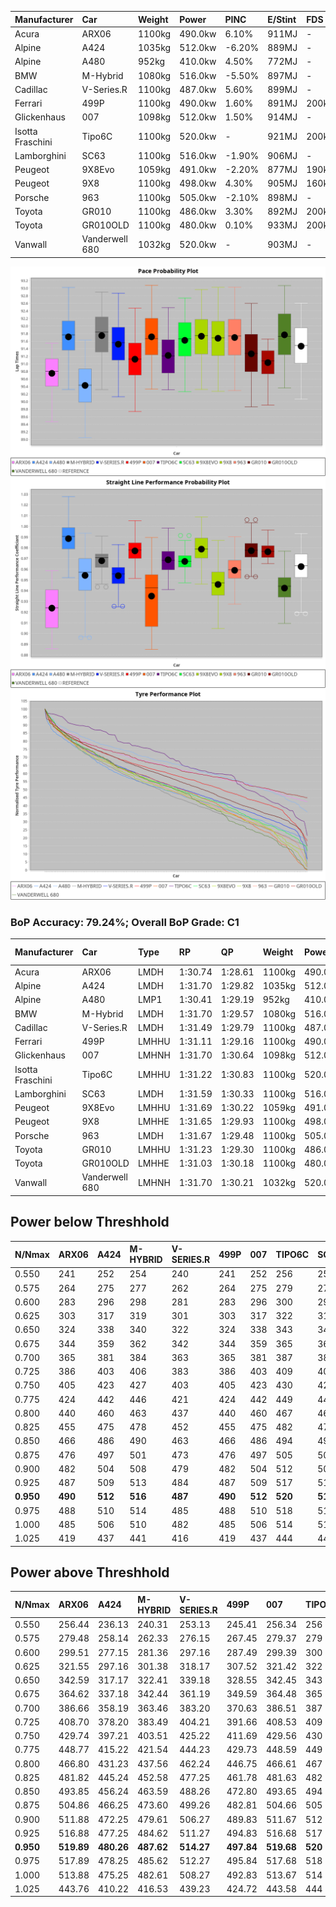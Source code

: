 | Manufacturer     | Car            | Weight | Power   | PINC    | E/Stint | FDS     |
|:-|:-|:-|:-|:-|:-|:-|
| Acura            | ARX06          | 1100kg | 490.0kw | 6.10%   | 911MJ   |    -    |
| Alpine           | A424           | 1035kg | 512.0kw | -6.20%  | 889MJ   |    -    |
| Alpine           | A480           | 952kg  | 410.0kw | 4.50%   | 772MJ   |    -    |
| BMW              | M-Hybrid       | 1080kg | 516.0kw | -5.50%  | 897MJ   |    -    |
| Cadillac         | V-Series.R     | 1100kg | 487.0kw | 5.60%   | 899MJ   |    -    |
| Ferrari          | 499P           | 1100kg | 490.0kw | 1.60%   | 891MJ   | 200kph  |
| Glickenhaus      | 007            | 1098kg | 512.0kw | 1.50%   | 914MJ   |    -    |
| Isotta Fraschini | Tipo6C         | 1100kg | 520.0kw |    -    | 921MJ   | 200kph  |
| Lamborghini      | SC63           | 1100kg | 516.0kw | -1.90%  | 906MJ   |    -    |
| Peugeot          | 9X8Evo         | 1059kg | 491.0kw | -2.20%  | 877MJ   | 190kph  |
| Peugeot          | 9X8            | 1100kg | 498.0kw | 4.30%   | 905MJ   | 160kph  |
| Porsche          | 963            | 1100kg | 505.0kw | -2.10%  | 898MJ   |    -    |
| Toyota           | GR010          | 1100kg | 486.0kw | 3.30%   | 892MJ   | 200kph  |
| Toyota           | GR010OLD       | 1100kg | 480.0kw | 0.10%   | 933MJ   | 200kph  |
| Vanwall          | Vanderwell 680 | 1032kg | 520.0kw |    -    | 903MJ   |    -    |

![PACECHART](./IMG/AUTO.png)
![STRAIGHTLINEPERFORMANCECHART](./IMG/AUTO_sp.png)
![TYREPERFORMANCECHART](./IMG/AUTO_tw.png)

### BoP Accuracy: 79.24%; Overall BoP Grade: C1
| Manufacturer     | Car            | Type  | RP      | QP      | Weight | Power¹  | Threshhold | PINC    | Power²   | E/Stint | AVG Vmax  | FDS     | RDLC | L/Stint | BOP-Grade | Model Accuracy | Model Points | Match%  | SimDiff |
|:-|:-|:-|:-|:-|:-|:-|:-|:-|:-|:-|:-|:-|:-|:-|:-|:-|:-|:-|:-|
| Acura            | ARX06          | LMDH  | 1:30.74 | 1:28.61 | 1100kg | 490.0kw | 250.0kph   | 6.10%   | 519.90kw |  911MJ  | 308.03kph |    -    | 0.98 | 40      | -Ω1       | 100.00%        | 996          | 48.28%  | #       |
| Alpine           | A424           | LMDH  | 1:31.70 | 1:29.82 | 1035kg | 512.0kw | 250.0kph   | -6.20%  | 480.30kw |  889MJ  | 319.08kph |    -    | 1.01 | 40      | +C1       | 99.61%         | 762          | 79.93%  | #       |
| Alpine           | A480           | LMP1  | 1:30.41 | 1:29.19 |  952kg | 410.0kw | 250.0kph   | 4.50%   | 428.50kw |  772MJ  | 311.69kph |    -    | 0.97 | 38      | -Ω1       | 100.00%        | 1173         | 40.61%  | #       |
| BMW              | M-Hybrid       | LMDH  | 1:31.70 | 1:29.57 | 1080kg | 516.0kw | 250.0kph   | -5.50%  | 487.60kw |  897MJ  | 313.92kph |    -    | 0.98 | 40      | +B2       | 100.00%        | 1826         | 84.96%  | #       |
| Cadillac         | V-Series.R     | LMDH  | 1:31.49 | 1:29.79 | 1100kg | 487.0kw | 250.0kph   | 5.60%   | 514.30kw |  899MJ  | 312.38kph |    -    | 0.97 | 40      | +A2       | 99.00%         | 3184         | 93.97%  | #       |
| Ferrari          | 499P           | LMHHU | 1:31.11 | 1:29.16 | 1100kg | 490.0kw | 250.0kph   | 1.60%   | 497.80kw |  891MJ  | 314.76kph | 200kph  | 0.99 | 40      | -B1       | 98.07%         | 3550         | 88.66%  | #       |
| Glickenhaus      | 007            | LMHNH | 1:31.70 | 1:30.64 | 1098kg | 512.0kw | 250.0kph   | 1.50%   | 519.70kw |  914MJ  | 310.48kph |    -    | 0.91 | 40      | +C1       | 94.48%         | 2311         | 79.08%  | #       |
| Isotta Fraschini | Tipo6C         | LMHHU | 1:31.22 | 1:30.83 | 1100kg | 520.0kw | 250.0kph   |    -    | 520.00kw |  921MJ  | 316.23kph | 200kph  | 1.01 | 40      | +D1       | 96.81%         | 91           | 67.27%  | #       |
| Lamborghini      | SC63           | LMDH  | 1:31.59 | 1:30.33 | 1100kg | 516.0kw | 250.0kph   | -1.90%  | 506.20kw |  906MJ  | 314.22kph |    -    | 0.99 | 40      | +B1       | 100.00%        | 529          | 88.07%  | #       |
| Peugeot          | 9X8Evo         | LMHHU | 1:31.69 | 1:30.22 | 1059kg | 491.0kw | 250.0kph   | -2.20%  | 480.20kw |  877MJ  | 315.65kph | 190kph  | 0.99 | 40      | +C1       | 99.21%         | 377          | 75.50%  | #       |
| Peugeot          | 9X8            | LMHHE | 1:31.65 | 1:29.93 | 1100kg | 498.0kw | 250.0kph   | 4.30%   | 519.40kw |  905MJ  | 311.73kph | 160kph  | 0.96 | 40      | ~A1       | 99.52%         | 4561         | 95.39%  | #       |
| Porsche          | 963            | LMDH  | 1:31.67 | 1:29.48 | 1100kg | 505.0kw | 250.0kph   | -2.10%  | 494.40kw |  898MJ  | 311.95kph |    -    | 0.97 | 40      | ~A1       | 99.96%         | 10176        | 100.00% | #       |
| Toyota           | GR010          | LMHHU | 1:31.23 | 1:29.30 | 1100kg | 486.0kw | 250.0kph   | 3.30%   | 502.00kw |  892MJ  | 314.86kph | 200kph  | 0.99 | 40      | ~A1       | 99.95%         | 5509         | 95.45%  | #       |
| Toyota           | GR010OLD       | LMHHE | 1:31.03 | 1:30.18 | 1100kg | 480.0kw | 250.0kph   | 0.10%   | 480.50kw |  933MJ  | 312.90kph | 200kph  | 0.99 | 40      | +E2       | 100.00%        | 351          | 54.49%  | #       |
| Vanwall          | Vanderwell 680 | LMHNH | 1:31.70 | 1:30.21 | 1032kg | 520.0kw | 0.0kph     |    -    | 520.00kw |  903MJ  | 315.45kph |    -    | 1.01 | 40      | ~A1       | 99.23%         | 387          | 96.97%  | #       |

## Power below Threshhold
| N/Nmax    | ARX06   | A424    | M-HYBRID | V-SERIES.R | 499P    | 007     | TIPO6C  | SC63    | 9X8EVO  | 9X8     | 963     | GR010   | GR010OLD | VANDERWELL 680 | ​     | RPM      | A480       |
|:-|:-|:-|:-|:-|:-|:-|:-|:-|:-|:-|:-|:-|:-|:-|:-|:-|:-|
|  0.550    |  241    |  252    |  254     |  240       |  241    |  252    |  256    |  254    |  242    |  245    |  249    |  239    |  236     |  256           |  ​    |   --     |  0.00      |
|  0.575    |  264    |  275    |  277     |  262       |  264    |  275    |  279    |  277    |  264    |  268    |  272    |  261    |  258     |  279           |  ​    |   --     |  0.00      |
|  0.600    |  283    |  296    |  298     |  281       |  283    |  296    |  300    |  298    |  284    |  288    |  292    |  281    |  277     |  300           |  ​    |   --     |  0.00      |
|  0.625    |  303    |  317    |  319     |  301       |  303    |  317    |  322    |  319    |  304    |  308    |  312    |  301    |  297     |  322           |  ​    |   --     |  0.00      |
|  0.650    |  324    |  338    |  340     |  322       |  324    |  338    |  343    |  340    |  324    |  329    |  333    |  321    |  317     |  343           |  ​    |   --     |  0.00      |
|  0.675    |  344    |  359    |  362     |  342       |  344    |  359    |  365    |  362    |  345    |  350    |  355    |  341    |  337     |  365           |  ​    |   --     |  0.00      |
|  0.700    |  365    |  381    |  384     |  363       |  365    |  381    |  387    |  384    |  366    |  371    |  376    |  362    |  358     |  387           |  ​    |   --     |  0.00      |
|  0.725    |  386    |  403    |  406     |  383       |  386    |  403    |  409    |  406    |  386    |  392    |  397    |  383    |  378     |  409           |  ​    |   --     |  0.00      |
|  0.750    |  405    |  423    |  427     |  403       |  405    |  423    |  430    |  427    |  406    |  411    |  417    |  402    |  397     |  430           |  ​    |   --     |  0.00      |
|  0.775    |  424    |  442    |  446     |  421       |  424    |  442    |  449    |  446    |  424    |  430    |  436    |  420    |  415     |  449           |  ​    |  5000    |  247.46    |
|  0.800    |  440    |  460    |  463     |  437       |  440    |  460    |  467    |  463    |  441    |  447    |  454    |  436    |  431     |  467           |  ​    |  5500    |  292.54    |
|  0.825    |  455    |  475    |  478     |  452       |  455    |  475    |  482    |  478    |  455    |  462    |  469    |  451    |  445     |  482           |  ​    |  6000    |  326.61    |
|  0.850    |  466    |  486    |  490     |  463       |  466    |  486    |  494    |  490    |  466    |  473    |  480    |  462    |  456     |  494           |  ​    |  6500    |  368.68    |
|  0.875    |  476    |  497    |  501     |  473       |  476    |  497    |  505    |  501    |  476    |  483    |  490    |  472    |  466     |  505           |  ​    |  7000    |  411.76    |
|  0.900    |  482    |  504    |  508     |  479       |  482    |  504    |  512    |  508    |  483    |  490    |  497    |  478    |  472     |  512           |  ​    |  7500    |  422.78    |
|  0.925    |  487    |  509    |  513     |  484       |  487    |  509    |  517    |  513    |  488    |  495    |  502    |  483    |  477     |  517           |  ​    |  8000    |  418.78    |
| **0.950** | **490** | **512** | **516**  | **487**    | **490** | **512** | **520** | **516** | **491** | **498** | **505** | **486** | **480**  | **520**        | **​** | **8500** | **421.78** |
|  0.975    |  488    |  510    |  514     |  485       |  488    |  510    |  518    |  514    |  489    |  496    |  503    |  484    |  478     |  518           |  ​    |  9000    |  210.39    |
|  1.000    |  485    |  506    |  510     |  482       |  485    |  506    |  514    |  510    |  486    |  493    |  500    |  481    |  475     |  514           |  ​    |   --     |  0.00      |
|  1.025    |  419    |  437    |  441     |  416       |  419    |  437    |  444    |  441    |  419    |  425    |  431    |  415    |  410     |  444           |  ​    |   --     |  0.00      |

## Power above Threshhold
| N/Nmax    | ARX06      | A424       | M-HYBRID   | V-SERIES.R | 499P       | 007        | TIPO6C  | SC63       | 9X8EVO     | 9X8        | 963        | GR010      | GR010OLD   | VANDERWELL 680 | ​     | RPM      | A480       |
|:-|:-|:-|:-|:-|:-|:-|:-|:-|:-|:-|:-|:-|:-|:-|:-|:-|:-|
|  0.550    |  256.44    |  236.13    |  240.31    |  253.13    |  245.41    |  256.34    |  256    |  249.10    |  236.10    |  256.20    |  243.19    |  247.02    |  236.24    |  256           |  ​    |   --     |  0.00      |
|  0.575    |  279.48    |  258.14    |  262.33    |  276.15    |  267.45    |  279.37    |  279    |  272.11    |  258.11    |  279.22    |  266.21    |  270.02    |  258.26    |  279           |  ​    |   --     |  0.00      |
|  0.600    |  299.51    |  277.15    |  281.36    |  297.16    |  287.49    |  299.39    |  300    |  292.11    |  277.11    |  299.24    |  285.23    |  290.02    |  277.28    |  300           |  ​    |   --     |  0.00      |
|  0.625    |  321.55    |  297.16    |  301.38    |  318.17    |  307.52    |  321.42    |  322    |  313.12    |  297.12    |  321.26    |  305.24    |  310.02    |  297.30    |  322           |  ​    |   --     |  0.00      |
|  0.650    |  342.59    |  317.17    |  322.41    |  339.18    |  328.55    |  342.45    |  343    |  334.13    |  317.13    |  342.27    |  326.26    |  331.03    |  317.32    |  343           |  ​    |   --     |  0.00      |
|  0.675    |  364.62    |  337.18    |  342.44    |  361.19    |  349.59    |  364.48    |  365    |  355.14    |  337.14    |  364.29    |  347.28    |  352.03    |  337.34    |  365           |  ​    |   --     |  0.00      |
|  0.700    |  386.66    |  358.19    |  363.46    |  383.20    |  370.63    |  386.51    |  387    |  377.15    |  358.15    |  386.31    |  368.29    |  374.03    |  358.36    |  387           |  ​    |   --     |  0.00      |
|  0.725    |  408.70    |  378.20    |  383.49    |  404.21    |  391.66    |  408.53    |  409    |  398.15    |  378.16    |  408.33    |  389.31    |  395.03    |  378.38    |  409           |  ​    |   --     |  0.00      |
|  0.750    |  429.74    |  397.21    |  403.51    |  425.22    |  411.69    |  429.56    |  430    |  418.16    |  397.16    |  429.34    |  408.33    |  415.03    |  397.40    |  430           |  ​    |   --     |  0.00      |
|  0.775    |  448.77    |  415.22    |  421.54    |  444.23    |  429.73    |  448.59    |  449    |  437.17    |  415.17    |  448.36    |  427.34    |  434.03    |  415.41    |  449           |  ​    |  5000    |  247.46    |
|  0.800    |  466.80    |  431.23    |  437.56    |  462.24    |  446.75    |  466.61    |  467    |  454.18    |  431.18    |  466.37    |  444.36    |  451.03    |  431.43    |  467           |  ​    |  5500    |  292.54    |
|  0.825    |  481.82    |  445.24    |  452.58    |  477.25    |  461.78    |  481.63    |  482    |  469.18    |  445.18    |  481.38    |  458.37    |  466.04    |  445.44    |  482           |  ​    |  6000    |  326.61    |
|  0.850    |  493.85    |  456.24    |  463.59    |  488.26    |  472.80    |  493.65    |  494    |  481.19    |  456.19    |  493.39    |  469.38    |  477.04    |  456.46    |  494           |  ​    |  6500    |  368.68    |
|  0.875    |  504.86    |  466.25    |  473.60    |  499.26    |  482.81    |  504.66    |  505    |  491.19    |  466.19    |  504.40    |  479.38    |  487.04    |  466.47    |  505           |  ​    |  7000    |  411.76    |
|  0.900    |  511.88    |  472.25    |  479.61    |  506.27    |  489.83    |  511.67    |  512    |  498.19    |  472.19    |  511.41    |  486.39    |  494.04    |  472.47    |  512           |  ​    |  7500    |  422.78    |
|  0.925    |  516.88    |  477.25    |  484.62    |  511.27    |  494.83    |  516.68    |  517    |  503.19    |  477.20    |  516.41    |  491.39    |  499.04    |  477.48    |  517           |  ​    |  8000    |  418.78    |
| **0.950** | **519.89** | **480.26** | **487.62** | **514.27** | **497.84** | **519.68** | **520** | **506.20** | **480.20** | **519.41** | **494.40** | **502.04** | **480.48** | **520**        | **​** | **8500** | **421.78** |
|  0.975    |  517.89    |  478.25    |  485.62    |  512.27    |  495.84    |  517.68    |  518    |  504.20    |  478.20    |  517.41    |  492.39    |  500.04    |  478.48    |  518           |  ​    |  9000    |  210.39    |
|  1.000    |  513.88    |  475.25    |  482.61    |  508.27    |  492.83    |  513.67    |  514    |  501.19    |  475.20    |  513.41    |  489.39    |  497.04    |  475.47    |  514           |  ​    |   --     |  0.00      |
|  1.025    |  443.76    |  410.22    |  416.53    |  439.23    |  424.72    |  443.58    |  444    |  432.17    |  410.17    |  443.35    |  422.34    |  429.03    |  410.41    |  444           |  ​    |   --     |  0.00      |

